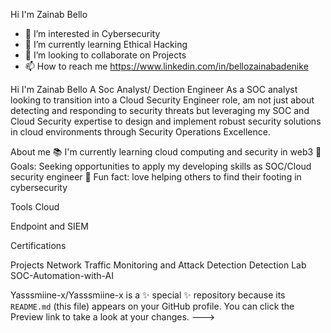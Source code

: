 Hi  I'm Zainab Bello
- 👀 I’m interested in Cybersecurity
- 🌱 I’m currently learning Ethical Hacking
- 💞️ I’m looking to collaborate on Projects
- 📫 How to reach me https://www.linkedin.com/in/bellozainabadenike




Hi  I'm Zainab Bello
A Soc Analyst/ Dection Engineer
As a SOC analyst looking to transition into a Cloud Security Engineer role, am not just about detecting and responding to security threats but leveraging my SOC and Cloud Security expertise to design and implement robust security solutions in cloud environments through Security Operations Excellence.

About me
📚 I'm currently learning cloud computing and security in web3
🎯 Goals: Seeking opportunities to apply my developing skills as SOC/Cloud security engineer
🎲 Fun fact: love helping others to find their footing in cybersecurity

Tools
Cloud
  
Endpoint and SIEM
     
Certifications
  
Projects
Network Traffic Monitoring and Attack Detection
Detection Lab
SOC-Automation-with-AI


Yasssmiine-x/Yasssmiine-x is a ✨ special ✨ repository because its `README.md` (this file) appears on your GitHub profile.
You can click the Preview link to take a look at your changes.
--->

